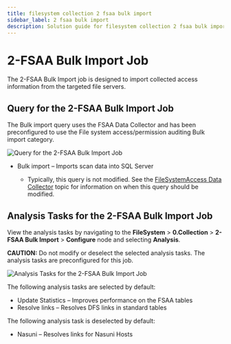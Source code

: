 ```yaml
---
title: filesystem collection 2 fsaa bulk import
sidebar_label: 2 fsaa bulk import
description: Solution guide for filesystem collection 2 fsaa bulk import including implementation steps, configuration, and best practices.
---
```


# 2-FSAA Bulk Import Job

The 2-FSAA Bulk Import job is designed to import collected access information from the targeted file
servers.

## Query for the 2-FSAA Bulk Import Job

The Bulk import query uses the FSAA Data Collector and has been preconfigured to use the File system
access/permission auditing Bulk import category.

![Query for the 2-FSAA Bulk Import Job](/img/product_docs/accessanalyzer/solutions/filesystem/collection/fsaabulkimportquery.webp)

- Bulk import – Imports scan data into SQL Server

  - Typically, this query is not modified. See the
    [FileSystemAccess Data Collector](/docs/accessanalyzer/12.0/data-collection/fsaa/overview.md) topic for
    information on when this query should be modified.

## Analysis Tasks for the 2-FSAA Bulk Import Job

View the analysis tasks by navigating to the **FileSystem** > **0.Collection** > **2-FSAA Bulk
Import** > **Configure** node and selecting **Analysis**.

**CAUTION:** Do not modify or deselect the selected analysis tasks. The analysis tasks are
preconfigured for this job.

![Analysis Tasks for the 2-FSAA Bulk Import Job](/img/product_docs/accessanalyzer/solutions/filesystem/collection/fsaabulkimportanalysis.webp)

The following analysis tasks are selected by default:

- Update Statistics – Improves performance on the FSAA tables
- Resolve links – Resolves DFS links in standard tables

The following analysis task is deselected by default:

- Nasuni – Resolves links for Nasuni Hosts
